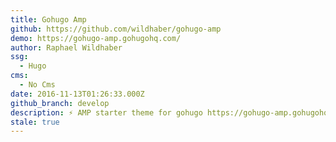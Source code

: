```yaml
---
title: Gohugo Amp
github: https://github.com/wildhaber/gohugo-amp
demo: https://gohugo-amp.gohugohq.com/
author: Raphael Wildhaber
ssg:
  - Hugo
cms:
  - No Cms
date: 2016-11-13T01:26:33.000Z
github_branch: develop
description: ⚡ AMP starter theme for gohugo https://gohugo-amp.gohugohq.com
stale: true
---
```

